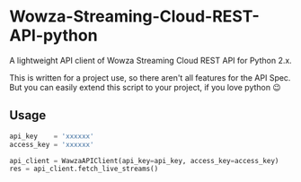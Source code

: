 # Wowza-Streaming-Cloud-REST-API-python


A lightweight API client of Wowza Streaming Cloud REST API for Python 2.x.  

This is written for a project use, so there aren't all features for the API Spec.  
But you can easily extend this script to your project, if you love python :wink:


## Usage

```python
api_key    = 'xxxxxx'
access_key = 'xxxxxx'

api_client = WawzaAPIClient(api_key=api_key, access_key=access_key)
res = api_client.fetch_live_streams()
```
